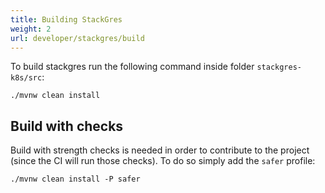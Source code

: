 ```yaml
---
title: Building StackGres
weight: 2
url: developer/stackgres/build
---
```


To build stackgres run the following command inside folder `stackgres-k8s/src`:

```
./mvnw clean install
```

## Build with checks

Build with strength checks is needed in order to contribute to the project (since the CI will run those checks).
 To do so simply add the `safer` profile:

```
./mvnw clean install -P safer
```
